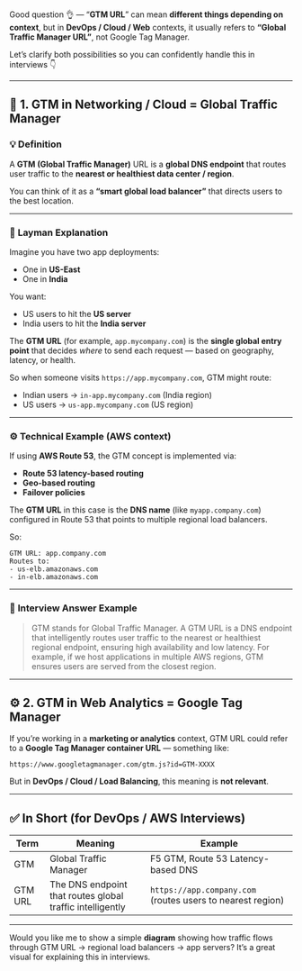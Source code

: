 Good question 👌 — “**GTM URL**” can mean **different things depending on context**, but in **DevOps / Cloud / Web** contexts, it usually refers to **“Global Traffic Manager URL”**, not Google Tag Manager.

Let’s clarify both possibilities so you can confidently handle this in interviews 👇

---

## 🧭 1. GTM in Networking / Cloud = **Global Traffic Manager**

### 💡 **Definition**

A **GTM (Global Traffic Manager)** URL is a **global DNS endpoint** that routes user traffic to the **nearest or healthiest data center / region**.

You can think of it as a **“smart global load balancer”** that directs users to the best location.

---

### 🧩 **Layman Explanation**

Imagine you have two app deployments:

* One in **US-East**
* One in **India**

You want:

* US users to hit the **US server**
* India users to hit the **India server**

The **GTM URL** (for example, `app.mycompany.com`) is the **single global entry point** that decides *where* to send each request — based on geography, latency, or health.

So when someone visits `https://app.mycompany.com`, GTM might route:

* Indian users → `in-app.mycompany.com` (India region)
* US users → `us-app.mycompany.com` (US region)

---

### ⚙️ **Technical Example (AWS context)**

If using **AWS Route 53**, the GTM concept is implemented via:

* **Route 53 latency-based routing**
* **Geo-based routing**
* **Failover policies**

The **GTM URL** in this case is the **DNS name** (like `myapp.company.com`) configured in Route 53 that points to multiple regional load balancers.

So:

```
GTM URL: app.company.com
Routes to:
- us-elb.amazonaws.com
- in-elb.amazonaws.com
```

---

### 💬 **Interview Answer Example**

> GTM stands for Global Traffic Manager.
> A GTM URL is a DNS endpoint that intelligently routes user traffic to the nearest or healthiest regional endpoint, ensuring high availability and low latency.
> For example, if we host applications in multiple AWS regions, GTM ensures users are served from the closest region.

---

## ⚙️ 2. GTM in Web Analytics = **Google Tag Manager**

If you’re working in a **marketing or analytics** context, GTM URL could refer to a **Google Tag Manager container URL** — something like:

```
https://www.googletagmanager.com/gtm.js?id=GTM-XXXX
```

But in **DevOps / Cloud / Load Balancing**, this meaning is **not relevant**.

---

## ✅ **In Short (for DevOps / AWS Interviews)**

| Term    | Meaning                                                   | Example                                                    |
| ------- | --------------------------------------------------------- | ---------------------------------------------------------- |
| GTM     | Global Traffic Manager                                    | F5 GTM, Route 53 Latency-based DNS                         |
| GTM URL | The DNS endpoint that routes global traffic intelligently | `https://app.company.com` (routes users to nearest region) |

---

Would you like me to show a simple **diagram** showing how traffic flows through GTM URL → regional load balancers → app servers? It’s a great visual for explaining this in interviews.

